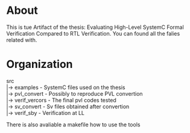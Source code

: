 # About

This is tue Artifact of the thesis: Evaluating High-Level SystemC Formal Verification Compared to RTL Verification.
You can found all the falies related with. 

# Organization

src \
  |-> examples       - SystemC files used on the thesis \
  |-> pvl_convert    - Possibly to reproduce PVL convertion \
  |-> verif_vercors  - The final pvl codes tested \
  |-> sv_convert     - Sv files obtained after convertion \
  |-> verif_sby      - Verification at LL 

There is also avaliable a makefile how to use the tools